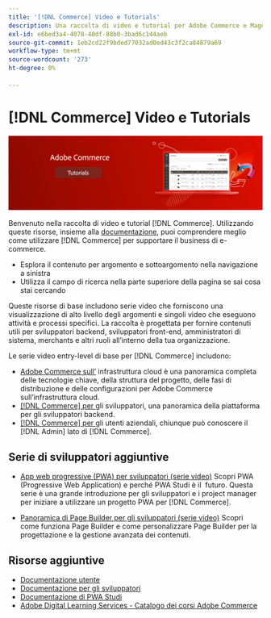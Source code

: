 ```yaml
---
title: '[!DNL Commerce] Video e Tutorials'
description: Una raccolta di video e tutorial per Adobe Commerce e Magenti Open Source
exl-id: e6bed3a4-4078-40df-88b0-3bad6c144aeb
source-git-commit: 1eb2cd22f9bded77032ad0ed43c3f2ca84879a69
workflow-type: tm+mt
source-wordcount: '273'
ht-degree: 0%

---
```


# [!DNL Commerce] Video e Tutorials

![](./assets/banner.png)

Benvenuto nella raccolta di video e tutorial [!DNL Commerce]. Utilizzando queste risorse, insieme alla [documentazione](https://experienceleague.adobe.com/docs/commerce.html), puoi comprendere meglio come utilizzare [!DNL Commerce] per supportare il business di e-commerce.

- Esplora il contenuto per argomento e sottoargomento nella navigazione a sinistra
- Utilizza il campo di ricerca nella parte superiore della pagina se sai cosa stai cercando

Queste risorse di base includono serie video che forniscono una visualizzazione di alto livello degli argomenti e singoli video che eseguono attività e processi specifici. La raccolta è progettata per fornire contenuti utili per sviluppatori backend, sviluppatori front-end, amministratori di sistema, merchants e altri ruoli all’interno della tua organizzazione.

Le serie video entry-level di base per [!DNL Commerce] includono:

- [Adobe Commerce sull’](./cloud/1-overview.md) infrastruttura cloud è una panoramica completa delle tecnologie chiave, della struttura del progetto, delle fasi di distribuzione e delle configurazioni per Adobe Commerce sull’infrastruttura cloud.
- [[!DNL Commerce] per ](./developer/backend-1-1-overview.md) gli sviluppatori, una panoramica della piattaforma per gli sviluppatori backend.
- [[!DNL Commerce] per ](./merchant/introduction/1-1-menus.md) gli utenti aziendali, chiunque può conoscere il  [!DNL Admin] lato di  [!DNL Commerce].

## Serie di sviluppatori aggiuntive

- [App web progressive (PWA) per sviluppatori (serie video)](./pwa/introduction/1-overview.md) Scopri PWA (Progressive Web Application) e perché PWA Studi è il &#x200B; futuro. Questa serie è una grande introduzione per gli sviluppatori e i project manager per iniziare a utilizzare un progetto PWA per [!DNL Commerce].

- [Panoramica di Page Builder per gli sviluppatori (serie video)](./developer/page-builder/1-intro-case-studies.md) Scopri come funziona Page Builder e come personalizzare Page Builder per la progettazione e la gestione avanzata dei contenuti.

<!--
- **[Security planning for [!DNL Commerce] (video series)](./security/summit-security/1-summit-security.md)**
    <br>
    *How the e-commerce threat landscape is changing. The importance of security for the customer running an e-commerce application and specific processes and practices for securing Magento*
-->

## Risorse aggiuntive

- [Documentazione utente](https://docs.magento.com/)
- [Documentazione per gli sviluppatori](https://devdocs.magento.com/)
- [Documentazione di PWA Studi](https://magento.github.io/pwa-studio/)
- [Adobe Digital Learning Services - Catalogo dei corsi Adobe Commerce](https://learning.adobe.com/catalog.html?solution=Adobe%20Commerce)

